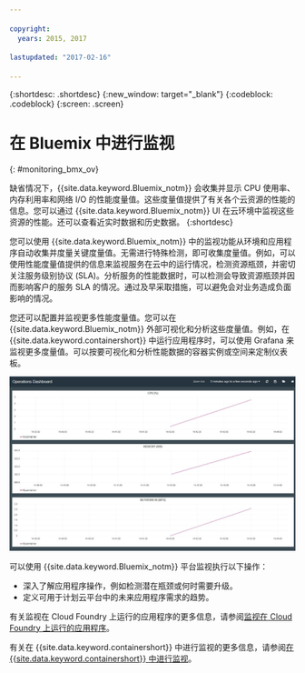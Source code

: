 ```yaml
---

copyright:
  years: 2015, 2017

lastupdated: "2017-02-16"

---
```



{:shortdesc: .shortdesc}
{:new_window: target="_blank"}
{:codeblock: .codeblock}
{:screen: .screen}


# 在 Bluemix 中进行监视
{: #monitoring_bmx_ov}

缺省情况下，{{site.data.keyword.Bluemix_notm}} 会收集并显示 CPU 使用率、内存利用率和网络 I/O 的性能度量值。这些度量值提供了有关各个云资源的性能的信息。您可以通过 {{site.data.keyword.Bluemix_notm}} UI 在云环境中监视这些资源的性能。还可以查看近实时数据和历史数据。
{:shortdesc}

您可以使用 {{site.data.keyword.Bluemix_notm}} 中的监视功能从环境和应用程序自动收集并度量关键度量值。无需进行特殊检测，即可收集度量值。例如，可以使用性能度量值提供的信息来监视服务在云中的运行情况，检测资源瓶颈，并密切关注服务级别协议 (SLA)。分析服务的性能数据时，可以检测会导致资源瓶颈并因而影响客户的服务 SLA 的情况。通过及早采取措施，可以避免会对业务造成负面影响的情况。  

您还可以配置并监视更多性能度量值。您可以在 {{site.data.keyword.Bluemix_notm}} 外部可视化和分析这些度量值。例如，在 {{site.data.keyword.containershort}} 中运行应用程序时，可以使用 Grafana 来监视更多度量值。可以按要可视化和分析性能数据的容器实例或空间来定制仪表板。

![在 {{site.data.keyword.Bluemix_notm}} 中运行的容器的 Grafana 监视视图](images/monitoring_default_container_grafana_view.jpg)

可以使用 {{site.data.keyword.Bluemix_notm}} 平台监视执行以下操作：

* 深入了解应用程序操作，例如检测潜在瓶颈或何时需要升级。
* 定义可用于计划云平台中的未来应用程序需求的趋势。

有关监视在 Cloud Foundry 上运行的应用程序的更多信息，请参阅[监视在 Cloud Foundry 上运行的应用程序](monitoring_cf_apps.html#monitoring_bluemix_apps)。

有关在 {{site.data.keyword.containershort}} 中进行监视的更多信息，请参阅[在 {{site.data.keyword.containershort}} 中进行监视](/docs/containers/monitoringandlogging/container_ml_monitor.html#container_ml_monitor)。   

